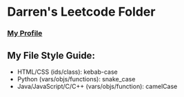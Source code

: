 # Darren's Leetcode Folder
### [My Profile](https://damiyu.github.io/leetcode-profile/)

## My File Style Guide:
- HTML/CSS (ids/class): kebab-case
- Python (vars/objs/functions): snake_case
- Java/JavaScript/C/C++ (vars/objs/function): camelCase
